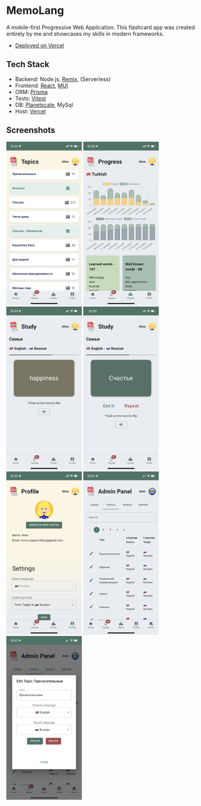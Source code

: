 # MemoLang

A mobile-first Progressive Web Application. This flashcard app was created entirely by me and showcases my skills in modern frameworks.

- [Deployed on Vercel](https://turkish-learning.vercel.app/)

## Tech Stack

- Backend: Node.js, [Remix](https://remix.run/), (Serverless)
- Frontend: [React](https://react.dev/), [MUI](https://mui.com/)
- ORM: [Prisma](https://www.prisma.io/)
- Tests: [Vitest](https://vitest.dev/)
- DB: [Planetscale](https://planetscale.com/), MySql
- Host: [Vercel](https://vercel.com/)

## Screenshots

<a href="/topics.png"><img src="assets/topics.png" width="200px"></a>
<a href="/charts.png"><img src="assets/charts.png" width="200px"></a>
<a href="/studying.png"><img src="assets/studying.png" width="200px"></a>
<a href="/studying-flipped.png"><img src="assets/studying-flipped.png" width="200px"></a>
<a href="/profile.png"><img src="assets/profile.png" width="200px"></a>
<a href="/admin.png"><img src="assets/admin.png" width="200px"></a>
<a href="/admin-edit-topic.png"><img src="assets/admin-edit-topic.png" width="200px"></a>
